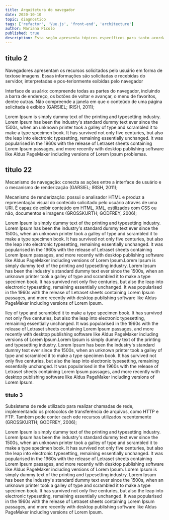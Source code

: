 ```yaml
---
title: Arquitetura do navegador
date: 2020-10-10
topic: diagnostico
tags: ['refactor', 'Vue.js', 'front-end', 'architecture']
author: Mariana Pícolo
published: true
description: Esta seção apresenta tópicos específicos para tanto acordar os principais elementos de um navegador, considerando o nível arquitetural; quanto para abordar o funcionamentobásico de um navegador.
---
```


## titulo 2

Navegadores apresentam os recursos solicitados pelo usuário em forma de textose imagens. Essas informações são solicitadas e recebidas do servidor, interpretadas e pos-teriormente exibidas pelo navegador

Interface de usuário: compreende todas as partes do navegador, incluindo a barra de endereço, os botões de voltar e avançar, o menu de favoritos, dentre outras. Não compreende a janela em que o conteúdo de uma página solicitada é exibido (GARSIEL; IRISH, 2011);

Lorem Ipsum is simply dummy text of the printing and typesetting industry. Lorem Ipsum has been the industry's standard dummy text ever since the 1500s, when an unknown printer took a galley of type and scrambled it to make a type specimen book. It has survived not only five centuries, but also the leap into electronic typesetting, remaining essentially unchanged. It was popularised in the 1960s with the release of Letraset sheets containing Lorem Ipsum passages, and more recently with desktop publishing software like Aldus PageMaker including versions of Lorem Ipsum problemas.

## titulo 22

Mecanismo de navegação: conecta as ações entre a interface de usuário e o mecanismo de renderização (GARSIEL; IRISH, 2011);

Mecanismo de renderização: possui o analisador HTML e produz a representação visual do conteúdo solicitado pelo usuário através de uma URI. É capaz de exibir conteúdo em HTML, XML, estilizados com CSS ou não, documentos e imagens (GROSSKURTH; GODFREY, 2006);

Lorem Ipsum is simply dummy text of the printing and typesetting industry. Lorem Ipsum has been the industry's standard dummy text ever since the 1500s, when an unknown printer took a galley of type and scrambled it to make a type specimen book. It has survived not only five centuries, but also the leap into electronic typesetting, remaining essentially unchanged. It was popularised in the 1960s with the release of Letraset sheets containing Lorem Ipsum passages, and more recently with desktop publishing software like Aldus PageMaker including versions of Lorem Ipsum.Lorem Ipsum is simply dummy text of the printing and typesetting industry. Lorem Ipsum has been the industry's standard dummy text ever since the 1500s, when an unknown printer took a galley of type and scrambled it to make a type specimen book. It has survived not only five centuries, but also the leap into electronic typesetting, remaining essentially unchanged. It was popularised in the 1960s with the release of Letraset sheets containing Lorem Ipsum passages, and more recently with desktop publishing software like Aldus PageMaker including versions of Lorem Ipsum.

lley of type and scrambled it to make a type specimen book. It has survived not only five centuries, but also the leap into electronic typesetting, remaining essentially unchanged. It was popularised in the 1960s with the release of Letraset sheets containing Lorem Ipsum passages, and more recently with desktop publishing software like Aldus PageMaker including versions of Lorem Ipsum.Lorem Ipsum is simply dummy text of the printing and typesetting industry. Lorem Ipsum has been the industry's standard dummy text ever since the 1500s, when an unknown printer took a galley of type and scrambled it to make a type specimen book. It has survived not only five centuries, but also the leap into electronic typesetting, remaining essentially unchanged. It was popularised in the 1960s with the release of Letraset sheets containing Lorem Ipsum passages, and more recently with desktop publishing software like Aldus PageMaker including versions of Lorem Ipsum.

### titulo 3

Subsistema de rede utilizado para realizar chamadas de rede, implementando os protocolos de transferência de arquivos, como HTTP e FTP. Também pode conter cach ede recursos utilizados recentemente (GROSSKURTH; GODFREY, 2006);

Lorem Ipsum is simply dummy text of the printing and typesetting industry. Lorem Ipsum has been the industry's standard dummy text ever since the 1500s, when an unknown printer took a galley of type and scrambled it to make a type specimen book. It has survived not only five centuries, but also the leap into electronic typesetting, remaining essentially unchanged. It was popularised in the 1960s with the release of Letraset sheets containing Lorem Ipsum passages, and more recently with desktop publishing software like Aldus PageMaker including versions of Lorem Ipsum.
Lorem Ipsum is simply dummy text of the printing and typesetting industry. Lorem Ipsum has been the industry's standard dummy text ever since the 1500s, when an unknown printer took a galley of type and scrambled it to make a type specimen book. It has survived not only five centuries, but also the leap into electronic typesetting, remaining essentially unchanged. It was popularised in the 1960s with the release of Letraset sheets containing Lorem Ipsum passages, and more recently with desktop publishing software like Aldus PageMaker including versions of Lorem Ipsum.
